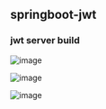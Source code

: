 ## springboot-jwt

### jwt server build
![image](https://user-images.githubusercontent.com/44967760/110609760-e2039b80-81d0-11eb-9455-22d04579e006.png)


![image](https://user-images.githubusercontent.com/44967760/110609932-18411b00-81d1-11eb-8c33-d42fb4a4cce6.png)


![image](https://user-images.githubusercontent.com/44967760/110610248-635b2e00-81d1-11eb-954e-1001c8a11880.png)
